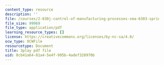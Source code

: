 ```yaml
---
content_type: resource
description: ''
file: /courses/2-830j-control-of-manufacturing-processes-sma-6303-spring-2008/0cb41a6481a45e4f995b4adef328970b_0INq0CFpXpo.pdf
file_size: 99969
file_type: application/pdf
learning_resource_types: []
license: https://creativecommons.org/licenses/by-nc-sa/4.0/
ocw_type: OCWFile
resourcetype: Document
title: 3play pdf file
uid: 0cb41a64-81a4-5e4f-995b-4adef328970b
---
```

